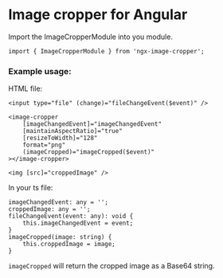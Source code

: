 # Image cropper for Angular

Import the ImageCropperModule into you module.

`import { ImageCropperModule } from 'ngx-image-cropper';`

### Example usage:
HTML file:
```
<input type="file" (change)="fileChangeEvent($event)" />

<image-cropper
    [imageChangedEvent]="imageChangedEvent"
    [maintainAspectRatio]="true"
    [resizeToWidth]="128"
    format="png"
    (imageCropped)="imageCropped($event)"
></image-cropper>

<img [src]="croppedImage" />
```

In your ts file:
```
imageChangedEvent: any = '';
croppedImage: any = '';
fileChangeEvent(event: any): void {
    this.imageChangedEvent = event;
}
imageCropped(image: string) {
    this.croppedImage = image;
}
```

`imageCropped` will return the cropped image as a Base64 string.
